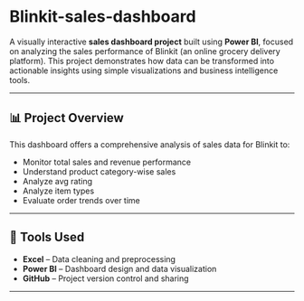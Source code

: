 # Blinkit-sales-dashboard

A visually interactive **sales dashboard project** built using **Power BI**, focused on analyzing the sales performance of Blinkit (an online grocery delivery platform). This project demonstrates how data can be transformed into actionable insights using simple visualizations and business intelligence tools.

---

## 📊 Project Overview

This dashboard offers a comprehensive analysis of sales data for Blinkit to:

- Monitor total sales and revenue performance
- Understand product category-wise sales
- Analyze avg rating
- Analyze item types
- Evaluate order trends over time

---

## 🧰 Tools Used

- **Excel** – Data cleaning and preprocessing  
- **Power BI** – Dashboard design and data visualization  
- **GitHub** – Project version control and sharing  

---



